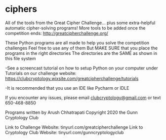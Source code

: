 # ciphers
All of the tools from the Great Cipher Challenge... plus some extra-helpful automatic cipher-solving programs!
More tools to be added once the competition ends: http://greatcipherchallenge.org/


These Python programs are all made to help you solve the competition challenges
Feel free to use any of them
But MAKE SURE that you place the programs in the right directories
The directories are the SAME as shown in this file system

-See a screencast tutorial on how to setup Python on your computer under Tutorials
on our challenge website: https://clubcryptology.wixsite.com/greatcipherchallenge/tutorials

-It is recommended that you use an IDE like Pycharm or IDLE

If you encounter any issues, please email clubcryptology@gmail.com or text
650-468-8850

Programs written by Arush Chhatrapati 
Copyright 2020 the Gunn Cryptology Club

Link to Challenge Website: tinyurl.com/greatcipherchallenge
Link to Cryptology Club Website: tinyurl.com/gunncryptologyclub













